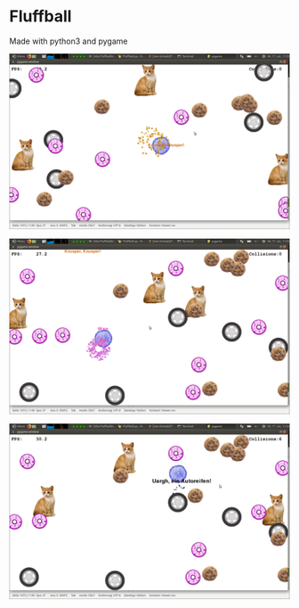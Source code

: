# Fluffball
Made with python3 and pygame 

![knusper.png](knusper.png)

![mjam.png](mjam.png)

![reifen.png](reifen.png)

